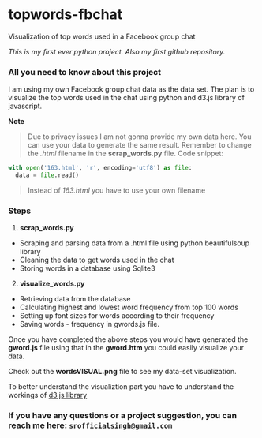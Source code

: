 # topwords-fbchat
Visualization of top words used in a Facebook group chat

*This is my first ever python project. Also my first github repository.* 

### All you need to know about this project

I am using my own Facebook group chat data as the data set. The plan is to visualize the top words used in the chat using python and d3.js library of javascript.

**Note**
> Due to privacy issues I am not gonna provide my own data here. You can use your data to generate the same result. Remember to change the *.html* filename in the **scrap_words.py** file. Code snippet:

```python 
with open('163.html', 'r', encoding='utf8') as file:
  data = file.read() 
```

> Instead of *163.html* you have to use your own filename

### Steps

1. **scrap_words.py**
* Scraping and parsing data from a .html file using python beautifulsoup library
* Cleaning the data to get words used in the chat
* Storing words in a database using Sqlite3

2. **visualize_words.py**
* Retrieving data from the database 
* Calculating highest and lowest word frequency from top 100 words
* Setting up font sizes for words according to their frequency
* Saving words - frequency in gwords.js file.

Once you have completed the above steps you would have generated the **gword.js** file using that in the **gword.htm** you could easily visualize your data.

Check out the **wordsVISUAL.png** file to see my data-set visualization. 

To better understand the visualiztion part you have to understand the workings of [d3.js library](https://github.com/d3/d3/wiki)


### If you have any questions or a project suggestion, you can reach me here: `srofficialsingh@gmail.com`
